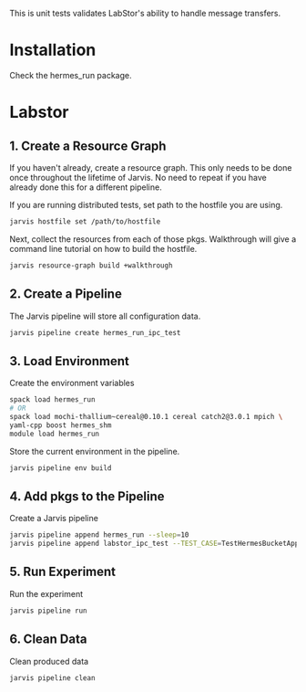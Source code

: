 
This is unit tests validates LabStor's ability to handle message transfers.

# Installation

Check the hermes_run package.

# Labstor

## 1. Create a Resource Graph

If you haven't already, create a resource graph. This only needs to be done
once throughout the lifetime of Jarvis. No need to repeat if you have already
done this for a different pipeline.

If you are running distributed tests, set path to the hostfile you are  using.
```bash
jarvis hostfile set /path/to/hostfile
```

Next, collect the resources from each of those pkgs. Walkthrough will give
a command line tutorial on how to build the hostfile.
```bash
jarvis resource-graph build +walkthrough
```

## 2. Create a Pipeline

The Jarvis pipeline will store all configuration data.
```bash
jarvis pipeline create hermes_run_ipc_test
```

## 3. Load Environment

Create the environment variables
```bash
spack load hermes_run
# OR 
spack load mochi-thallium~cereal@0.10.1 cereal catch2@3.0.1 mpich \
yaml-cpp boost hermes_shm
module load hermes_run
```````````

Store the current environment in the pipeline.
```bash
jarvis pipeline env build
```

## 4. Add pkgs to the Pipeline

Create a Jarvis pipeline
```bash
jarvis pipeline append hermes_run --sleep=10
jarvis pipeline append labstor_ipc_test --TEST_CASE=TestHermesBucketAppend
```

## 5. Run Experiment

Run the experiment
```bash
jarvis pipeline run
```

## 6. Clean Data

Clean produced data
```bash
jarvis pipeline clean
```